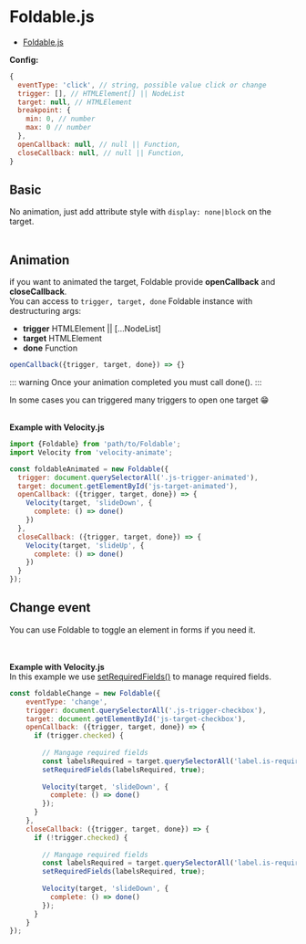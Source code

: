 # Foldable.js

* [Foldable.js](https://raw.githubusercontent.com/fluffy-factory/toolbox/master/src/js/modules/Foldable.js)

**Config:**
```js
{
  eventType: 'click', // string, possible value click or change
  trigger: [], // HTMLElement[] || NodeList
  target: null, // HTMLElement
  breakpoint: {
    min: 0, // number
    max: 0 // number
  },
  openCallback: null, // null || Function,
  closeCallback: null, // null || Function,
}
```

## Basic
No animation, just add attribute style with ``display: none|block`` on the target.
<br>
<br>
<Foldable-basic></Foldable-basic>

## Animation
if you want to animated the target, Foldable provide **openCallback** and **closeCallback**.  
You can access to ``trigger, target, done`` Foldable instance with destructuring args:  
- **trigger** HTMLElement || [...NodeList]  
- **target** HTMLElement  
- **done** Function
```js
openCallback({trigger, target, done}) => {}
```

::: warning
Once your animation completed you must call done().
:::

In some cases you can triggered many triggers to open one target :grin:
<br>
<br>
<Foldable-animation></Foldable-animation>

**Example with Velocity.js**
```js
import {Foldable} from 'path/to/Foldable';
import Velocity from 'velocity-animate';

const foldableAnimated = new Foldable({
  trigger: document.querySelectorAll('.js-trigger-animated'),
  target: document.getElementById('js-target-animated'),
  openCallback: ({trigger, target, done}) => {
    Velocity(target, 'slideDown', {
      complete: () => done()
    })
  },
  closeCallback: ({trigger, target, done}) => {
    Velocity(target, 'slideUp', {
      complete: () => done()
    })
  }
});
```

## Change event
You can use Foldable to toggle an element in forms if you need it.  
<br>
<br>
<Foldable-change-event></Foldable-change-event>

**Example with Velocity.js**  
In this example we use [setRequiredFields()](../utils/setRequiredFields.html) to manage required fields.
```js {6,13}
const foldableChange = new Foldable({
	eventType: 'change',
	trigger: document.querySelectorAll('.js-trigger-checkbox'),
	target: document.getElementById('js-target-checkbox'),
	openCallback: ({trigger, target, done}) => {
	  if (trigger.checked) {
	  
	  	// Mangage required fields
	  	const labelsRequired = target.querySelectorAll('label.is-required');
	  	setRequiredFields(labelsRequired, true);
      
	    Velocity(target, 'slideDown', {
	      complete: () => done()
	    });
	  }
	},
	closeCallback: ({trigger, target, done}) => {
	  if (!trigger.checked) {
	  
	  	// Mangage required fields
	  	const labelsRequired = target.querySelectorAll('label.is-required');
	  	setRequiredFields(labelsRequired, true);
	  	
	    Velocity(target, 'slideDown', {
	      complete: () => done()
	    });
	  }
	}
});
```